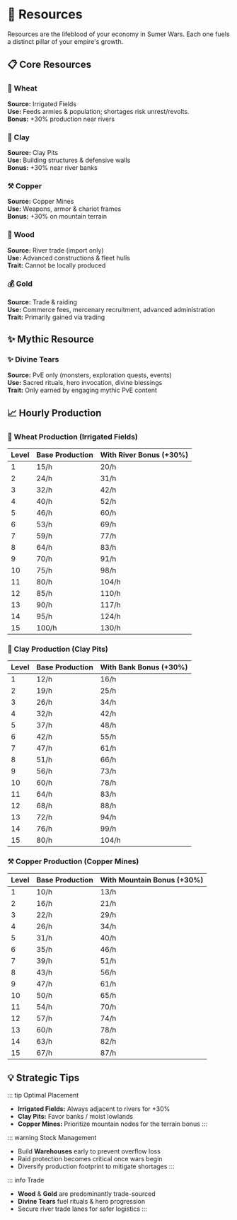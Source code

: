 # 🌾 Resources

Resources are the lifeblood of your economy in Sumer Wars. Each one fuels a distinct pillar of your empire's growth.

## 📋 Core Resources

### 🌾 Wheat
**Source:** Irrigated Fields  
**Use:** Feeds armies & population; shortages risk unrest/revolts.  
**Bonus:** +30% production near rivers

### 🧱 Clay  
**Source:** Clay Pits  
**Use:** Building structures & defensive walls  
**Bonus:** +30% near river banks

### ⚒️ Copper
**Source:** Copper Mines  
**Use:** Weapons, armor & chariot frames  
**Bonus:** +30% on mountain terrain

### 🌲 Wood
**Source:** River trade (import only)  
**Use:** Advanced constructions & fleet hulls  
**Trait:** Cannot be locally produced

### 💰 Gold
**Source:** Trade & raiding  
**Use:** Commerce fees, mercenary recruitment, advanced administration  
**Trait:** Primarily gained via trading

## ✨ Mythic Resource

### ✨ Divine Tears
**Source:** PvE only (monsters, exploration quests, events)  
**Use:** Sacred rituals, hero invocation, divine blessings  
**Trait:** Only earned by engaging mythic PvE content

## 📈 Hourly Production

### 🌾 Wheat Production (Irrigated Fields)

| Level | Base Production | With River Bonus (+30%) |
|--------|----------------|---------------------------|
| 1 | 15/h | 20/h |
| 2 | 24/h | 31/h |
| 3 | 32/h | 42/h |
| 4 | 40/h | 52/h |
| 5 | 46/h | 60/h |
| 6 | 53/h | 69/h |
| 7 | 59/h | 77/h |
| 8 | 64/h | 83/h |
| 9 | 70/h | 91/h |
| 10 | 75/h | 98/h |
| 11 | 80/h | 104/h |
| 12 | 85/h | 110/h |
| 13 | 90/h | 117/h |
| 14 | 95/h | 124/h |
| 15 | 100/h | 130/h |

### 🧱 Clay Production (Clay Pits)

| Level | Base Production | With Bank Bonus (+30%) |
|--------|----------------|---------------------------|
| 1 | 12/h | 16/h |
| 2 | 19/h | 25/h |
| 3 | 26/h | 34/h |
| 4 | 32/h | 42/h |
| 5 | 37/h | 48/h |
| 6 | 42/h | 55/h |
| 7 | 47/h | 61/h |
| 8 | 51/h | 66/h |
| 9 | 56/h | 73/h |
| 10 | 60/h | 78/h |
| 11 | 64/h | 83/h |
| 12 | 68/h | 88/h |
| 13 | 72/h | 94/h |
| 14 | 76/h | 99/h |
| 15 | 80/h | 104/h |

### ⚒️ Copper Production (Copper Mines)

| Level | Base Production | With Mountain Bonus (+30%) |
|--------|----------------|----------------------------|
| 1 | 10/h | 13/h |
| 2 | 16/h | 21/h |
| 3 | 22/h | 29/h |
| 4 | 26/h | 34/h |
| 5 | 31/h | 40/h |
| 6 | 35/h | 46/h |
| 7 | 39/h | 51/h |
| 8 | 43/h | 56/h |
| 9 | 47/h | 61/h |
| 10 | 50/h | 65/h |
| 11 | 54/h | 70/h |
| 12 | 57/h | 74/h |
| 13 | 60/h | 78/h |
| 14 | 63/h | 82/h |
| 15 | 67/h | 87/h |

## 💡 Strategic Tips

::: tip Optimal Placement
- **Irrigated Fields:** Always adjacent to rivers for +30%
- **Clay Pits:** Favor banks / moist lowlands  
- **Copper Mines:** Prioritize mountain nodes for the terrain bonus
:::

::: warning Stock Management
- Build **Warehouses** early to prevent overflow loss
- Raid protection becomes critical once wars begin
- Diversify production footprint to mitigate shortages
:::

::: info Trade
- **Wood** & **Gold** are predominantly trade-sourced
- **Divine Tears** fuel rituals & hero progression
- Secure river trade lanes for safer logistics
:::